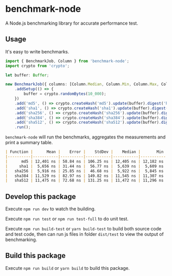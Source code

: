 # benchmark-node

A Node.js benchmarking library for accurate performance test.

## Usage

It's easy to write benchmarks.

```ts
import { BenchmarkJob, Column } from 'benchmark-node';
import crypto from 'crypto';

let buffer: Buffer;

new BenchmarkJob({ columns: [Column.Median, Column.Min, Column.Max, Column.Ops] })
    .addSetup(() => {
        buffer = crypto.randomBytes(10_000);
    })
    .add('md5', () => crypto.createHash('md5').update(buffer).digest('hex'))
    .add('sha1', () => crypto.createHash('sha1').update(buffer).digest('hex'))
    .add('sha256', () => crypto.createHash('sha256').update(buffer).digest('hex'))
    .add('sha384', () => crypto.createHash('sha384').update(buffer).digest('hex'))
    .add('sha512', () => crypto.createHash('sha512').update(buffer).digest('hex'))
    .run();
```

`benchmark-node` will run the benchmarks, aggregates the measurements and print a summary table.

```md
| Function |      Mean |    Error |    StdDev |    Median |       Min |       Max |    Op/s |
|----------|-----------|----------|-----------|-----------|-----------|-----------|---------|
|      md5 | 12,401 ns | 58.84 ns | 106.25 ns | 12,405 ns | 12,182 ns | 12,632 ns |  80,641 |
|     sha1 |  5,656 ns | 31.44 ns |  56.77 ns |  5,639 ns |  5,609 ns |  5,828 ns | 176,799 |
|   sha256 |  5,916 ns | 25.85 ns |  46.68 ns |  5,922 ns |  5,845 ns |  5,997 ns | 169,028 |
|   sha384 | 11,529 ns | 82.97 ns | 149.82 ns | 11,545 ns | 11,307 ns | 11,815 ns |  86,740 |
|   sha512 | 11,475 ns | 72.68 ns | 131.25 ns | 11,472 ns | 11,296 ns | 11,841 ns |  87,146 |
```

## Develop this package

Execute `npm run dev` to watch the building.

Execute `npm run test` or `npm run test-full` to do unit test.

Execute `npm run build-test` or `yarn build-test` to build both source code and test code,
then can run js files in folder `dist/test` to view the output of benchmarking.

## Build this package

Execute `npm run build` or `yarn build` to build this package.
